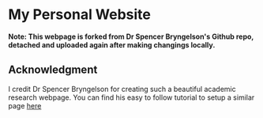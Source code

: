 # My Personal Website

**Note: This webpage is forked from Dr Spencer Bryngelson's Github repo, detached and uploaded again after making changings locally.**

## Acknowledgment

I credit Dr Spencer Bryngelson for creating such a beautiful academic research webpage. You can find his easy to follow tutorial to setup a similar page <a href="https://bryngelson-research.com/aboutwebsite.html" target="_blank">here</a>


